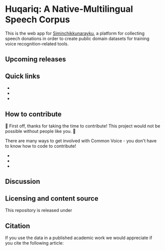 # Huqariq: A Native-Multilingual Speech Corpus

This is the web app for [Siminchikkunarayku](https://www.siminchikkunarayku.pe/), a platform for collecting speech donations in order to create public domain datasets for training voice recognition-related tools.

## Upcoming releases

## Quick links
-
-
-

## How to contribute

🎉 First off, thanks for taking the time to contribute! This project would not be possible without people like you. 🎉

There are many ways to get involved with Common Voice - you don't have to know how to code to contribute!

-
-
-

## Discussion

## Licensing and content source

This repository is released under

## Citation

If you use the data in a published academic work we would appreciate if you cite the following article:
